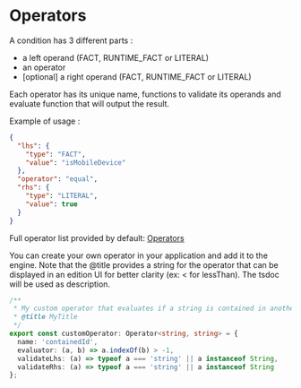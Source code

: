 # Operators

A condition has 3 different parts :
* a left operand (FACT, RUNTIME_FACT or LITERAL)
* an operator
* [optional] a right operand (FACT, RUNTIME_FACT or LITERAL)

Each operator has its unique name, functions to validate its operands and evaluate function that will output the result.

Example of usage : 
```json
{
  "lhs": {
    "type": "FACT",
    "value": "isMobileDevice"
  },
  "operator": "equal",
  "rhs": {
    "type": "LITERAL",
    "value": true
  }
}
```

Full operator list provided by default: [Operators](https://dev.azure.com/AmadeusDigitalAirline/DES%20Platform/_wiki/wikis/DES%20Documentation/1954/Content-rules?anchor=operator-list)  

You can create your own operator in your application and add it to the engine.
Note that the @title provides a string for the operator that can be displayed in an edition UI for better clarity (ex: < for lessThan).
The tsdoc will be used as description.

```typescript
/**
 * My custom operator that evaluates if a string is contained in another one
 * @title MyTitle
 */
export const customOperator: Operator<string, string> = {
  name: 'containedId',
  evaluator: (a, b) => a.indexOf(b) > -1,
  validateLhs: (a) => typeof a === 'string' || a instanceof String,
  validateRhs: (a) => typeof a === 'string' || a instanceof String
};
```


